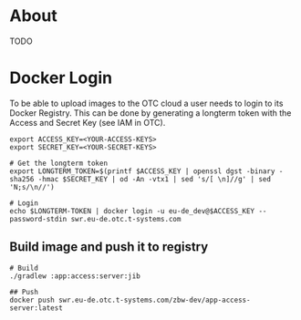 # About
TODO

# Docker Login
To be able to upload images to the OTC cloud a user needs to login
to its Docker Registry. This can be done by generating a longterm token
with the Access and Secret Key (see IAM in OTC).

```shell
export ACCESS_KEY=<YOUR-ACCESS-KEYS>
export SECRET_KEY=<YOUR-SECRET-KEYS>

# Get the longterm token
export LONGTERM_TOKEN=$(printf $ACCESS_KEY | openssl dgst -binary -sha256 -hmac $SECRET_KEY | od -An -vtx1 | sed 's/[ \n]//g' | sed 'N;s/\n//')

# Login
echo $LONGTERM-TOKEN | docker login -u eu-de_dev@$ACCESS_KEY --password-stdin swr.eu-de.otc.t-systems.com
```

## Build image and push it to registry

```shell
# Build
./gradlew :app:access:server:jib

## Push
docker push swr.eu-de.otc.t-systems.com/zbw-dev/app-access-server:latest
```

